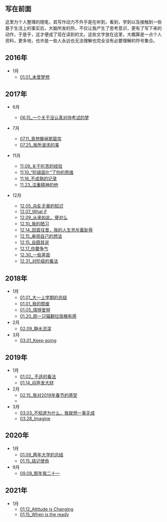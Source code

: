 ## 写在前面
这里为个人整理的随笔，其写作动力不外乎是在听到，看到，学到以及接触到一些基于生活上的事实后，大脑所发的热，不仅让我产生了思考意识，更有了写下来的动作，于是乎，这才便成了现在读到的文。这些文字放在这里，大概算是一点个人资料，更多地，也许是一些人永远也无法理解也完全没有必要理解的符号集合。
## 2016年
+ 1月
  + [01.01_未曾梦想](https://github.com/6QM/iDiary/blob/7a408b3cfa9641e0ba4315b45283d36d02432cf9/files/2016/01.01_%E6%9C%AA%E6%9B%BE%E6%A2%A6%E6%83%B3.md)

## 2017年
+ 6月
  + [06.15_一个关于没认真对待考试的梦](https://github.com/6QM/iDiary/blob/7a408b3cfa9641e0ba4315b45283d36d02432cf9/files/2017/06.15_%E4%B8%80%E4%B8%AA%E5%85%B3%E4%BA%8E%E6%B2%A1%E8%AE%A4%E7%9C%9F%E5%AF%B9%E5%BE%85%E8%80%83%E8%AF%95%E7%9A%84%E6%A2%A6.md)
+ 7月
  + [07.11_真想撕掉那窗帘](https://github.com/6QM/iDiary/blob/e5e3f284734b09aae671d74cd08196a397c8f67b/files/2017/07.11_%E7%9C%9F%E6%83%B3%E6%92%95%E6%8E%89%E9%82%A3%E7%AA%97%E5%B8%98.md)
  + [07.25_我所渴求的事](https://github.com/6QM/iDiary/blob/c5aac127a4294cd2e834a97365db0d3275be9c87/files/2017/07.25_%E6%88%91%E6%89%80%E6%B8%B4%E6%B1%82%E7%9A%84%E4%BA%8B.md)

+ 11月
  + [11.09_关于吃苦的经验](https://github.com/6QM/iDiary/blob/1847d765522b7c53a6b2e23d964d02986e71cb7c/files/2017/11.09_%E5%85%B3%E4%BA%8E%E5%90%83%E8%8B%A6%E7%9A%84%E7%BB%8F%E9%AA%8C.md) 
  + [11.10_“阶级固化“了你的思维](https://github.com/6QM/iDiary/blob/015dd80965bec23a1bbef2fcb4ad4e82f0c2bd7b/files/2017/11.10_%E2%80%9C%E9%98%B6%E7%BA%A7%E5%9B%BA%E5%8C%96%E2%80%9C%E4%BA%86%E4%BD%A0%E7%9A%84%E6%80%9D%E7%BB%B4.md)
  + [11.16_不成熟的记录](https://github.com/6QM/iDiary/blob/a9a1cc13ed98453625c5eb5a66e2960d27e25f58/files/2017/11.16_%E4%B8%8D%E6%88%90%E7%86%9F%E7%9A%84%E8%AE%B0%E5%BD%95.md)
  + [11.23_注重精神的他](https://github.com/6QM/iDiary/blob/8c0cb04ed9bcc62eb913458ee094469e33a990cc/files/2017/11.23_%E6%B3%A8%E9%87%8D%E7%B2%BE%E7%A5%9E%E7%9A%84%E4%BB%96.md)
+ 12月
  + [12.05_杂乱无章的知识](https://github.com/6QM/iDiary/blob/5703da15cb0673f34b64a8fe63fe9acfbb6737b3/files/2017/12.05_%E6%9D%82%E4%B9%B1%E6%97%A0%E7%AB%A0%E7%9A%84%E7%9F%A5%E8%AF%86.md)
  + [12.07_What if](https://github.com/6QM/iDiary/blob/127896d249d5ba941f428d06c47199414ae670cb/files/2017/12.07_What%20if.md)
  + [12.09_从来如此，便对么](https://github.com/6QM/iDiary/blob/4de5cb228416675e4441793b0a10fe50d63d8a48/files/2017/12.09_%E4%BB%8E%E6%9D%A5%E5%A6%82%E6%AD%A4%EF%BC%8C%E4%BE%BF%E5%AF%B9%E4%B9%88.md)
  + [12.10_我的陋习](https://github.com/6QM/iDiary/blob/5fae4a8e438d66985a3a6000a40d7325801b37a4/files/2017/12.10_%E6%88%91%E7%9A%84%E9%99%8B%E4%B9%A0.md)
  + [12.14_回首往昔，我的人生充斥着耻辱](https://github.com/6QM/iDiary/blob/31a18cf73ea27d42c68440d309e597c649d82cdd/files/2017/12.14_%E5%9B%9E%E9%A6%96%E5%BE%80%E6%98%94%EF%BC%8C%E6%88%91%E7%9A%84%E4%BA%BA%E7%94%9F%E5%85%85%E6%96%A5%E7%9D%80%E8%80%BB%E8%BE%B1.md)
  + [12.15_审视自己的想法](https://github.com/6QM/iDiary/blob/a3b496f8df7baaca71cff32d8d5fb41a6359ad78/files/2017/12.15_%E5%AE%A1%E8%A7%86%E8%87%AA%E5%B7%B1%E7%9A%84%E6%83%B3%E6%B3%95.md)
  + [12.15_自圆其说](https://github.com/6QM/iDiary/blob/0e3c85c806bf68a708cea16301db017ead49bb01/files/2017/12.15_%E8%87%AA%E5%9C%86%E5%85%B6%E8%AF%B4.md)
  + [12.17_你要争气](https://github.com/6QM/iDiary/blob/0e22542390bf188f6338d2416960e9d13cdf7734/files/2017/12.17_%E4%BD%A0%E8%A6%81%E4%BA%89%E6%B0%94.md)
  + [12.30_一些差距](https://github.com/6QM/iDiary/blob/454ca14186cd5f73a466fe2a47e89e286b09fd4d/files/2017/12.30_%E4%B8%80%E4%BA%9B%E5%B7%AE%E8%B7%9D.md)
  + [12.31_对阶级的看法](https://github.com/6QM/iDiary/blob/bec5f45f55409d00032d9863991613a2284041d1/files/2017/12.31_%E5%AF%B9%E9%98%B6%E7%BA%A7%E7%9A%84%E7%9C%8B%E6%B3%95.md)
## 2018年
+ 1月
  + [01.01_大一上学期的总结](https://github.com/6QM/iDiary/blob/c5aac127a4294cd2e834a97365db0d3275be9c87/files/2018/01.01_%E5%A4%A7%E4%B8%80%E4%B8%8A%E5%AD%A6%E6%9C%9F%E7%9A%84%E6%80%BB%E7%BB%93.md)
  + [01.01_我的颓废](https://github.com/6QM/iDiary/blob/c5aac127a4294cd2e834a97365db0d3275be9c87/files/2018/01.01_%E6%88%91%E7%9A%84%E9%A2%93%E5%BA%9F.md)
  + [01.05_情呀爱呀](https://github.com/6QM/iDiary/blob/c5aac127a4294cd2e834a97365db0d3275be9c87/files/2018/01.05_%E6%83%85%E5%91%80%E7%88%B1%E5%91%80.md)
  + [01.20_观一只猫翻垃圾桶有感](https://github.com/6QM/iDiary/blob/09ab3e92766c3fd018250c2e7bbfe7249d942801/files/2018/01.20_%E8%A7%82%E4%B8%80%E5%8F%AA%E7%8C%AB%E7%BF%BB%E5%9E%83%E5%9C%BE%E6%A1%B6%E6%9C%89%E6%84%9F.md)
+ 2月
  + [02.09_静水流深](https://github.com/6QM/iDiary/blob/09ab3e92766c3fd018250c2e7bbfe7249d942801/files/2018/02.09_%E9%9D%99%E6%B0%B4%E6%B5%81%E6%B7%B1.md)
+ 3月
  + [03.01_Keep going](https://github.com/6QM/iDiary/blob/b5f190c2355dc36d4959ad3ea406a72926d46be1/files/2018/03.01_Keep%20going.md)
## 2019年
+ 1月
  + [01.02_ 不适的看法](https://github.com/6QM/iDiary/blob/1452b4a42f29696b51168e74a9d1f6dc55791138/files/2019/01.02_%20%E4%B8%8D%E9%80%82%E7%9A%84%E7%9C%8B%E6%B3%95.md)
  + [01.14_闷声发大财](https://github.com/6QM/iDiary/blob/1452b4a42f29696b51168e74a9d1f6dc55791138/files/2019/01.14_%E9%97%B7%E5%A3%B0%E5%8F%91%E5%A4%A7%E8%B4%A2.md)
+ 2月
  + [02.15_我对2019年春节的感受](https://github.com/6QM/iDiary/blob/1452b4a42f29696b51168e74a9d1f6dc55791138/files/2019/02.15_%E6%88%91%E5%AF%B92019%E5%B9%B4%E6%98%A5%E8%8A%82%E7%9A%84%E6%84%9F%E5%8F%97.md)
  + []()  
+ 3月
  + [03.03_不知道为什么，我就想一事无成](https://github.com/6QM/iDiary/blob/2bc404b8a32ceb17956baaf750f901e01e983182/files/2019/03.03_%E4%B8%8D%E7%9F%A5%E9%81%93%E4%B8%BA%E4%BB%80%E4%B9%88%EF%BC%8C%E6%88%91%E5%B0%B1%E6%83%B3%E4%B8%80%E4%BA%8B%E6%97%A0%E6%88%90.md)
  + [03.28_Imagine](https://github.com/6QM/iDiary/blob/0bac0d05b209c4424e483ec50308967be397af31/files/2019/03.28_Imajine.md)
## 2020年
+ 1月
  + [01.09_两年大学的总结](https://github.com/6QM/iDiary/blob/2f68ddac42288b7ea7b570423a74e6293d4aa123/files/2020/01.09_%E4%B8%A4%E5%B9%B4%E5%A4%A7%E5%AD%A6%E7%9A%84%E6%80%BB%E7%BB%93.md)
  + [01.15_铭记使命](https://github.com/6QM/iDiary/blob/2f68ddac42288b7ea7b570423a74e6293d4aa123/files/2020/01.15_%E9%93%AD%E8%AE%B0%E4%BD%BF%E5%91%BD.md)
+ 9月
  + [09.09_那年我二十一](https://github.com/6QM/iDiary/blob/6501c49029b2f3f176d7b40c360cb88b61c3a8f6/files/2020/09.09_%E9%82%A3%E5%B9%B4%E6%88%91%E4%BA%8C%E5%8D%81%E4%B8%80.md)  
## 2021年
+ 1月
  +  [01.12_Attitude is Changing](https://github.com/6QM/iDiary/blob/2f68ddac42288b7ea7b570423a74e6293d4aa123/files/2021/01.12_Attitude%20is%20Changing.md)
  +  [01.15_When is the ready](https://github.com/6QM/iDiary/blob/2f68ddac42288b7ea7b570423a74e6293d4aa123/files/2021/01.15_When%20is%20the%20ready.md)

